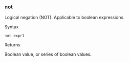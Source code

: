 ### not

Logical negation (NOT). Applicable to boolean expressions.

Syntax

```
not expr1
```

Returns

Boolean value, or series of boolean values.
